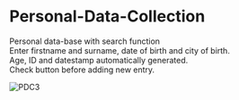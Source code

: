 # Personal-Data-Collection
Personal data-base with search function<br>
Enter firstname and surname, date of birth and city of birth.<br>
Age, ID and datestamp automatically generated.<br>
Check button before adding new entry.<p>
  
![PDC3](https://user-images.githubusercontent.com/38325801/94917205-69294680-04b0-11eb-98b6-47a6211174d3.png)
  
